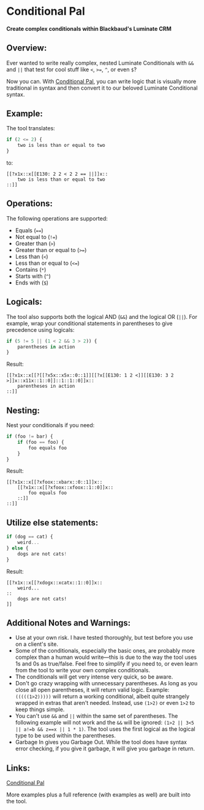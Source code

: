 # Conditional Pal
#### Create complex conditionals within Blackbaud's Luminate CRM

## Overview:
Ever wanted to write really complex, nested Luminate Conditionals with `&&` and `||` that test for cool stuff like `<`, `>=`, `^`, or even `$`?

Now you can.  With [Conditional Pal](http://eduar.de/tools/conditional/), you can write logic that is visually more traditional in syntax and then convert it to our beloved Luminate Conditional syntax.

## Example:

The tool translates:

```javascript
if (2 <= 2) {
    two is less than or equal to two
}
```

to:

```
[[?x1x::x[[E130: 2 2 < 2 2 == ||]]x::
    two is less than or equal to two
::]]
```

## Operations:

The following operations are supported:

* Equals (`==`)
* Not equal to (`!=`)
* Greater than (`>`)
* Greater than or equal to (`>=`)
* Less than (`<`)
* Less than or equal to (`<=`)
* Contains (`*`)
* Starts with (`^`)
* Ends with (`$`)

## Logicals:

The tool also supports both the logical AND (`&&`) and the logical OR (`||`).  For example, wrap your conditional statements in parentheses to give precedence using logicals:

```javascript
if (5 != 5 || (1 < 2 && 3 > 2)) {
    parentheses in action
}
```

Result:

```
[[?x1x::x[[?[[?x5x::x5x::0::1]][[?x[[E130: 1 2 <]][[E130: 3 2 >]]x::x11x::1::0]]::1::1::0]]x::
    parentheses in action
::]]
```

## Nesting:

Nest your conditionals if you need:

```javascript
if (foo != bar) {
    if (foo == foo) {
        foo equals foo
    }
}
```

Result:

```
[[?x1x::x[[?xfoox::xbarx::0::1]]x::
    [[?x1x::x[[?xfoox::xfoox::1::0]]x::
        foo equals foo
    ::]]
::]]
```

## Utilize else statements:

```javascript
if (dog == cat) {
    weird...
} else {
    dogs are not cats!
}
```

Result:

```
[[?x1x::x[[?xdogx::xcatx::1::0]]x::
    weird...
::
    dogs are not cats!
]]
```

## Additional Notes and Warnings:

* Use at your own risk.  I have tested thoroughly, but test before you use on a client's site.
* Some of the conditionals, especially the basic ones, are probably more complex than a human would write—this is due to the way the tool uses 1s and 0s as true/false.  Feel free to simplify if you need to, or even learn from the tool to write your own complex conditionals.
* The conditionals will get very intense very quick, so be aware.
* Don't go crazy wrapping with unnecessary parentheses.  As long as you close all open parentheses, it will return valid logic.  Example: `(((((1>2)))))` will return a working conditional, albeit quite strangely wrapped in extras that aren't needed.  Instead, use `(1>2)` or even `1>2` to keep things simple.
* You can't use `&&` and `||` within the same set of parentheses.  The following example will not work and the `&&` will be ignored: `(1>2 || 3<5 || a!=b && z==x || 1 * 1)`.  The tool uses the first logical as the logical type to be used within the parentheses.
* Garbage In gives you Garbage Out.  While the tool does have syntax error checking, if you give it garbage, it will give you garbage in return.

## Links:

[Conditional Pal](http://eduardoagarcia.com/dev-tools/conditional/index.html)

More examples plus a full reference (with examples as well) are built into the tool.
